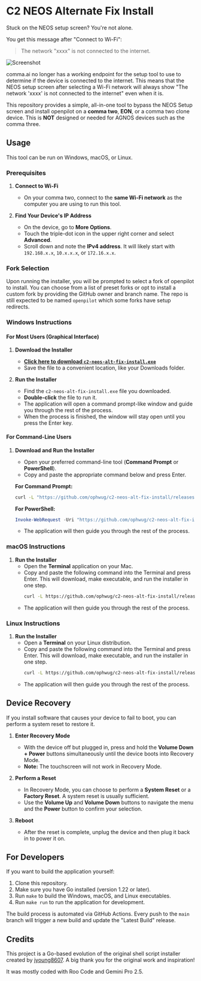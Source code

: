 # C2 NEOS Alternate Fix Install

Stuck on the NEOS setup screen? You're not alone.

You get this message after "Connect to Wi-Fi":

> The network "xxxx" is not connected to the internet.

![Screenshot](neos-installer-stuck.jpg)

comma.ai no longer has a working endpoint for the setup tool to use to determine if the device is connected to the internet. This means that the NEOS setup screen after selecting a Wi-Fi network will always show "The network 'xxxx' is not connected to the internet" even when it is.

This repository provides a simple, all-in-one tool to bypass the NEOS Setup screen and install openpilot on a **comma two**, **EON**, or a comma two clone device. This is **NOT** designed or needed for AGNOS devices such as the comma three.

## Usage

This tool can be run on Windows, macOS, or Linux.

### Prerequisites

1.  **Connect to Wi-Fi**
    *   On your comma two, connect to the **same Wi-Fi network** as the computer you are using to run this tool.

2.  **Find Your Device's IP Address**
    *   On the device, go to **More Options**.
    *   Touch the triple-dot icon in the upper right corner and select **Advanced**.
    *   Scroll down and note the **IPv4 address**. It will likely start with `192.168.x.x`, `10.x.x.x`, or `172.16.x.x`.

### Fork Selection

Upon running the installer, you will be prompted to select a fork of openpilot to install. You can choose from a list of preset forks or opt to install a custom fork by providing the GitHub owner and branch name. The repo is still expected to be named `openpilot` which some forks have setup redirects.

### Windows Instructions

#### For Most Users (Graphical Interface)

1.  **Download the Installer**
    *   [**Click here to download `c2-neos-alt-fix-install.exe`**](https://github.com/ophwug/c2-neos-alt-fix-install/releases/latest/download/c2-neos-alt-fix-install.exe)
    *   Save the file to a convenient location, like your Downloads folder.

2.  **Run the Installer**
    *   Find the `c2-neos-alt-fix-install.exe` file you downloaded.
    *   **Double-click** the file to run it.
    *   The application will open a command prompt-like window and guide you through the rest of the process.
    *   When the process is finished, the window will stay open until you press the Enter key.

#### For Command-Line Users

1.  **Download and Run the Installer**
    *   Open your preferred command-line tool (**Command Prompt** or **PowerShell**).
    *   Copy and paste the appropriate command below and press Enter.

    **For Command Prompt:**
    ```cmd
    curl -L "https://github.com/ophwug/c2-neos-alt-fix-install/releases/latest/download/c2-neos-alt-fix-install.exe" -o "c2-neos-alt-fix-install.exe" && c2-neos-alt-fix-install.exe
    ```

    **For PowerShell:**
    ```powershell
    Invoke-WebRequest -Uri "https://github.com/ophwug/c2-neos-alt-fix-install/releases/latest/download/c2-neos-alt-fix-install.exe" -OutFile "c2-neos-alt-fix-install.exe" ; ./c2-neos-alt-fix-install.exe
    ```
    *   The application will then guide you through the rest of the process.

### macOS Instructions

1.  **Run the Installer**
    *   Open the **Terminal** application on your Mac.
    *   Copy and paste the following command into the Terminal and press Enter. This will download, make executable, and run the installer in one step.
        ```bash
        curl -L https://github.com/ophwug/c2-neos-alt-fix-install/releases/latest/download/c2-neos-alt-fix-install-darwin -o c2-neos-alt-fix-install-darwin && chmod +x c2-neos-alt-fix-install-darwin && ./c2-neos-alt-fix-install-darwin
        ```
    *   The application will then guide you through the rest of the process.

### Linux Instructions

1.  **Run the Installer**
    *   Open a **Terminal** on your Linux distribution.
    *   Copy and paste the following command into the Terminal and press Enter. This will download, make executable, and run the installer in one step.
        ```bash
        curl -L https://github.com/ophwug/c2-neos-alt-fix-install/releases/latest/download/c2-neos-alt-fix-install-linux -o c2-neos-alt-fix-install-linux && chmod +x c2-neos-alt-fix-install-linux && ./c2-neos-alt-fix-install-linux
        ```
    *   The application will then guide you through the rest of the process.

## Device Recovery

If you install software that causes your device to fail to boot, you can perform a system reset to restore it.

1.  **Enter Recovery Mode**
    *   With the device off but plugged in, press and hold the **Volume Down + Power** buttons simultaneously until the device boots into Recovery Mode.
    *   **Note:** The touchscreen will not work in Recovery Mode.

2.  **Perform a Reset**
    *   In Recovery Mode, you can choose to perform a **System Reset** or a **Factory Reset**. A system reset is usually sufficient.
    *   Use the **Volume Up** and **Volume Down** buttons to navigate the menu and the **Power** button to confirm your selection.

3.  **Reboot**
    *   After the reset is complete, unplug the device and then plug it back in to power it on.

## For Developers

If you want to build the application yourself:

1.  Clone this repository.
2.  Make sure you have Go installed (version 1.22 or later).
3.  Run `make` to build the Windows, macOS, and Linux executables.
4.  Run `make run` to run the application for development.

The build process is automated via GitHub Actions. Every push to the `main` branch will trigger a new build and update the "Latest Build" release.

## Credits

This project is a Go-based evolution of the original shell script installer created by [jyoung8607](https://github.com/jyoung8607/neos-manual-install). A big thank you for the original work and inspiration!

It was mostly coded with Roo Code and Gemini Pro 2.5.
